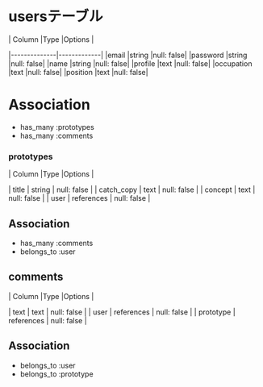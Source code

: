 # usersテーブル

| Column       |Type         |Options        |

|--------------|-------------|
|email         |string       |null: false|
|password      |string       |null: false|
|name          |string       |null: false|
|profile       |text         |null: false|
|occupation    |text         |null: false|
|position      |text         |null: false|

# Association
* has_many :prototypes
* has_many :comments


### prototypes

| Column       |Type         |Options      |


| title        | string      | null: false | 
| catch_copy   | text        | null: false |
| concept      | text        | null: false | 
| user         | references  | null: false |

## Association
* has_many :comments
* belongs_to :user


## comments

| Column       |Type         |Options       |


| text         | text         | null: false |
| user         | references   | null: false | 
| prototype    | references   | null: false |

## Association
* belongs_to :user
* belongs_to :prototype
